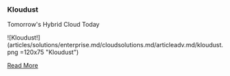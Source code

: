 ### Kloudust
Tomorrow's Hybrid Cloud Today

![Kloudust!] (articles/solutions/enterprise.md/cloudsolutions.md/articleadv.md/kloudust.png =120x75 "Kloudust")

<a href="/products/kloudust">Read More</a>